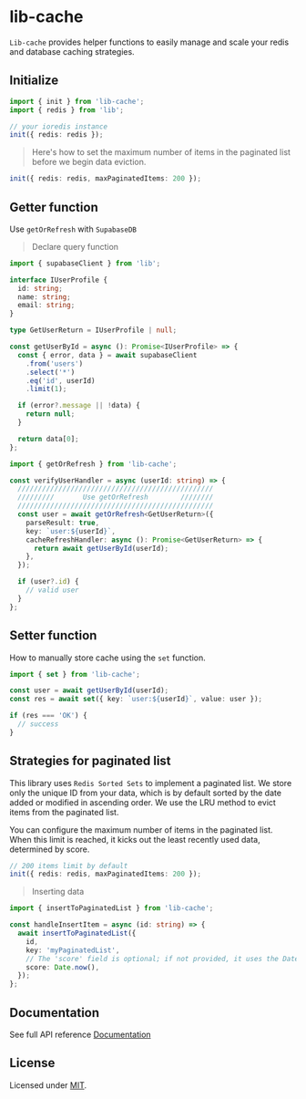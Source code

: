# lib-cache

`Lib-cache` provides helper functions to easily manage and scale your redis and database caching strategies.

## Initialize

```ts
import { init } from 'lib-cache';
import { redis } from 'lib';

// your ioredis instance
init({ redis: redis });
```

> Here's how to set the maximum number of items in the paginated list before we begin data eviction.

```ts
init({ redis: redis, maxPaginatedItems: 200 });
```

## Getter function

Use `getOrRefresh` with `SupabaseDB`

> Declare query function

```ts
import { supabaseClient } from 'lib';

interface IUserProfile {
  id: string;
  name: string;
  email: string;
}

type GetUserReturn = IUserProfile | null;

const getUserById = async (): Promise<IUserProfile> => {
  const { error, data } = await supabaseClient
    .from('users')
    .select('*')
    .eq('id', userId)
    .limit(1);

  if (error?.message || !data) {
    return null;
  }

  return data[0];
};
```

```ts
import { getOrRefresh } from 'lib-cache';

const verifyUserHandler = async (userId: string) => {
  ////////////////////////////////////////////////
  /////////       Use getOrRefresh        ////////
  ////////////////////////////////////////////////
  const user = await getOrRefresh<GetUserReturn>({
    parseResult: true,
    key: `user:${userId}`,
    cacheRefreshHandler: async (): Promise<GetUserReturn> => {
      return await getUserById(userId);
    },
  });

  if (user?.id) {
    // valid user
  }
};
```

## Setter function

How to manually store cache using the `set` function.

```ts
import { set } from 'lib-cache';

const user = await getUserById(userId);
const res = await set({ key: `user:${userId}`, value: user });

if (res === 'OK') {
  // success
}
```

## Strategies for paginated list

This library uses `Redis Sorted Sets` to implement a paginated list. We store only the unique ID from your data, which is by default sorted by the date added or modified in ascending order. We use the LRU method to evict items from the paginated list.

You can configure the maximum number of items in the paginated list. When this limit is reached, it kicks out the least recently used data, determined by score.

```ts
// 200 items limit by default
init({ redis: redis, maxPaginatedItems: 200 });
```

> Inserting data

```ts
import { insertToPaginatedList } from 'lib-cache';

const handleInsertItem = async (id: string) => {
  await insertToPaginatedList({
    id,
    key: 'myPaginatedList',
    // The 'score' field is optional; if not provided, it uses the Date.now() value.
    score: Date.now(),
  });
};
```

## Documentation

See full API reference [Documentation](#documentation)

## License

Licensed under [MIT](./LICENSE).
